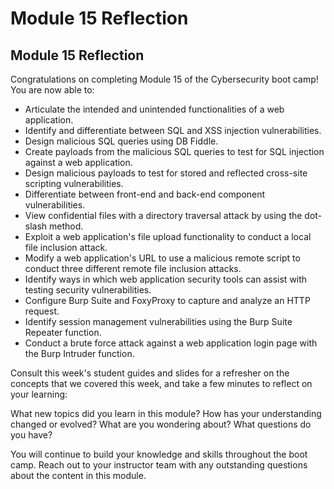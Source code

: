 # Module 15 Reflection

## Module 15 Reflection

Congratulations on completing Module 15 of the Cybersecurity boot camp! You are now able to:

* Articulate the intended and unintended functionalities of a web application.
* Identify and differentiate between SQL and XSS injection vulnerabilities.
* Design malicious SQL queries using DB Fiddle.
* Create payloads from the malicious SQL queries to test for SQL injection against a web application.
* Design malicious payloads to test for stored and reflected cross-site scripting vulnerabilities.
* Differentiate between front-end and back-end component vulnerabilities.
* View confidential files with a directory traversal attack by using the dot-slash method.
* Exploit a web application's file upload functionality to conduct a local file inclusion attack.
* Modify a web application's URL to use a malicious remote script to conduct three different remote file inclusion attacks.
* Identify ways in which web application security tools can assist with testing security vulnerabilities.
* Configure Burp Suite and FoxyProxy to capture and analyze an HTTP request.
* Identify session management vulnerabilities using the Burp Suite Repeater function.
* Conduct a brute force attack against a web application login page with the Burp Intruder function.

Consult this week's student guides and slides for a refresher on the concepts that we covered this week, and take a few minutes to reflect on your learning:

What new topics did you learn in this module? How has your understanding changed or evolved? What are you wondering about? What questions do you have?

You will continue to build your knowledge and skills throughout the boot camp. Reach out to your instructor team with any outstanding questions about the content in this module.
